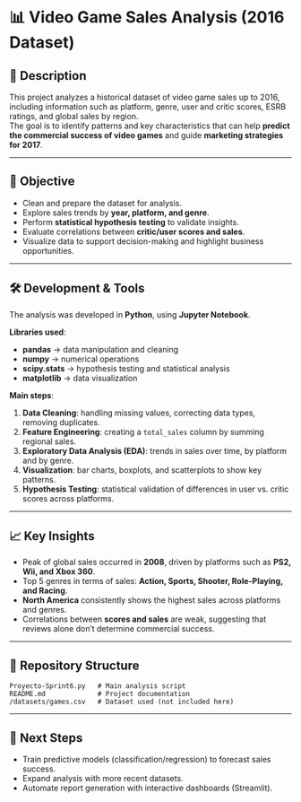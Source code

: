 # 📊 Video Game Sales Analysis (2016 Dataset)

## 📌 Description
This project analyzes a historical dataset of video game sales up to 2016, including information such as platform, genre, user and critic scores, ESRB ratings, and global sales by region.  
The goal is to identify patterns and key characteristics that can help **predict the commercial success of video games** and guide **marketing strategies for 2017**.

---

## 🎯 Objective
- Clean and prepare the dataset for analysis.  
- Explore sales trends by **year, platform, and genre**.  
- Perform **statistical hypothesis testing** to validate insights.  
- Evaluate correlations between **critic/user scores and sales**.  
- Visualize data to support decision-making and highlight business opportunities.  

---

## 🛠️ Development & Tools
The analysis was developed in **Python**, using **Jupyter Notebook**.  

**Libraries used**:
- **pandas** → data manipulation and cleaning  
- **numpy** → numerical operations  
- **scipy.stats** → hypothesis testing and statistical analysis  
- **matplotlib** → data visualization  

**Main steps**:
1. **Data Cleaning**: handling missing values, correcting data types, removing duplicates.  
2. **Feature Engineering**: creating a `total_sales` column by summing regional sales.  
3. **Exploratory Data Analysis (EDA)**: trends in sales over time, by platform and by genre.  
4. **Visualization**: bar charts, boxplots, and scatterplots to show key patterns.  
5. **Hypothesis Testing**: statistical validation of differences in user vs. critic scores across platforms.  

---

## 📈 Key Insights
- Peak of global sales occurred in **2008**, driven by platforms such as **PS2, Wii, and Xbox 360**.  
- Top 5 genres in terms of sales: **Action, Sports, Shooter, Role-Playing, and Racing**.  
- **North America** consistently shows the highest sales across platforms and genres.  
- Correlations between **scores and sales** are weak, suggesting that reviews alone don’t determine commercial success.  

---

## 📂 Repository Structure
```
Proyecto-Sprint6.py   # Main analysis script
README.md             # Project documentation
/datasets/games.csv   # Dataset used (not included here)
```

---

## 🚀 Next Steps
- Train predictive models (classification/regression) to forecast sales success.  
- Expand analysis with more recent datasets.  
- Automate report generation with interactive dashboards (Streamlit).  
